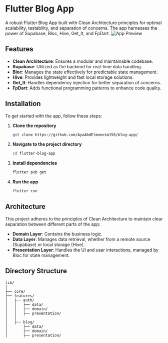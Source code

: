 # Flutter Blog App

A robust Flutter Blog App built with Clean Architecture principles for optimal scalability, testability, and separation of concerns. The app harnesses the power of Supabase, Bloc, Hive, Get_It, and FpDart.
![App Preview](https://i.ytimg.com/vi_webp/ELFORM9fmss/hqdefault.webp)

## Features

- **Clean Architecture**: Ensures a modular and maintainable codebase.
- **Supabase**: Utilized as the backend for real-time data handling.
- **Bloc**: Manages the state effectively for predictable state management.
- **Hive**: Provides lightweight and fast local storage solutions.
- **Get_It**: Handles dependency injection for better separation of concerns.
- **FpDart**: Adds functional programming patterns to enhance code quality.

## Installation

To get started with the app, follow these steps:

1. **Clone the repository**
    ```sh
    git clone https://github.com/AyaAbdElmoneim158/blog-app/
    ```

2. **Navigate to the project directory**
    ```sh
    cd flutter-blog-app
    ```

3. **Install dependencies**
    ```sh
    flutter pub get
    ```

4. **Run the app**
    ```sh
    flutter run
    ```

## Architecture

This project adheres to the principles of Clean Architecture to maintain clear separation between different parts of the app:

- **Domain Layer**: Contains the business logic.
- **Data Layer**: Manages data retrieval, whether from a remote source (Supabase) or local storage (Hive).
- **Presentation Layer**: Handles the UI and user interactions, managed by Bloc for state management.

## Directory Structure

```plaintext
lib/
│
├── core/
├── features/              
│   ├── auth/              
│   │   ├── data/          
│   │   ├── domain/        
│   │   ├── presentation/  
│   │
│   ├── blog/             
│       ├── data/          
│       ├── domain/        
│       ├── presentation/  
